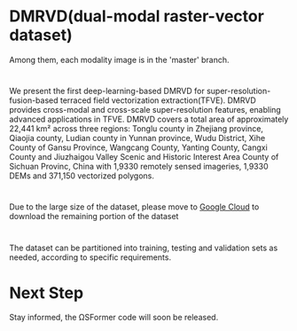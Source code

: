 # DMRVD(dual-modal raster-vector dataset)
Among them, each modality image is in the 'master' branch.
#
We present the first deep-learning-based DMRVD for super-resolution-fusion-based terraced field vectorization extraction(TFVE). DMRVD provides cross-modal and cross-scale super-resolution features, enabling advanced applications in TFVE.
DMRVD covers a total area of approximately 22,441 km² across three regions: Tonglu county in Zhejiang province, Qiaojia county, Ludian county in Yunnan province, Wudu District, Xihe County of Gansu Province, Wangcang County, Yanting County, Cangxi County and Jiuzhaigou Valley Scenic and Historic Interest Area County of Sichuan Provinc, China with 1,9330 remotely sensed imageries, 1,9330 DEMs and 371,150 vectorized polygons. 
#
Due to the large size of the dataset, please move to [Google Cloud](https://drive.google.com/drive/folders/11F39NBdd9E385U47Gd1DYaLMWlr1TlFz) to download the remaining portion of the dataset
#
The dataset can be partitioned into training, testing and validation sets as needed, according to specific requirements.
# Next Step
Stay informed, the ΩSFormer code will soon be released.
